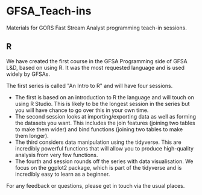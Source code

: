 # GFSA_Teach-ins
Materials for GORS Fast Stream Analyst programming teach-in sessions.

## R

We have created the first course in the GFSA Programming side of GFSA L&D, based on using R. It was the most requested language and is used widely by GFSAs.

The first series is called "An Intro to R" and will have four sessions.

- The first is based on an introduction to R the language and will touch on using R Studio. This is likely to be the longest session in the series but you will have chance to go over this in your own time.
- The second session looks at importing/exporting data as well as forming the datasets you want. This includes the join features (joining two tables to make them wider) and bind functions (joining two tables to make them longer).
- The third considers data manipulation using the tidyverse. This are incredibly powerful functions that will allow you to produce high-quality analysis from very few functions.
- The fourth and session rounds off the series with data visualisation. We focus on the ggplot2 package, which is part of the tidyverse and is incredibly easy to learn as a beginner.

For any feedback or questions, please get in touch via the usual places.